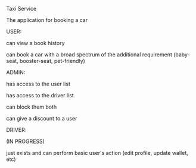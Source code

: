 Taxi Service

The application for booking a car


USER:

can view a book history

can book a car with  a broad spectrum of the additional requirement (baby-seat, booster-seat, pet-friendly) 


ADMIN:

has access to the user list

has access to the driver list

can block them both

can give a discount to a user


DRIVER:

(IN PROGRESS)

just exists and can perform basic user's action (edit profile, update wallet, etc)